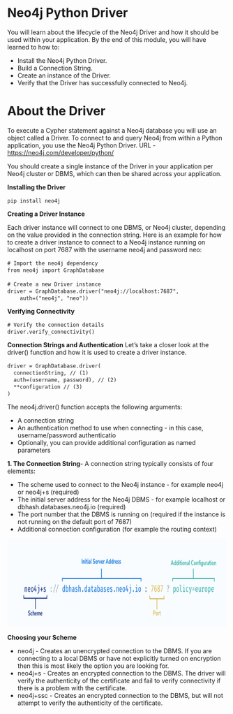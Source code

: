 # Neo4j Python Driver

You will learn about the lifecycle of the Neo4j Driver and how it should be used within your application. 
By the end of this module, you will have learned to how to:
  - Install the Neo4j Python Driver.
  - Build a Connection String.
  - Create an instance of the Driver.
  - Verify that the Driver has successfully connected to Neo4j.

# About the Driver

To execute a Cypher statement against a Neo4j database you will use an object called a Driver. To connect to and query Neo4j 
from within a Python application, you use the Neo4j Python Driver.
URL - https://neo4j.com/developer/python/

You should create a single instance of the Driver in your application per Neo4j cluster or DBMS, which can then be shared across your application.

**Installing the Driver**
```
pip install neo4j
```

**Creating a Driver Instance**

Each driver instance will connect to one DBMS, or Neo4j cluster, depending on the value provided in the connection string.
Here is an example for how to create a driver instance to connect to a Neo4j instance running on localhost on port 7687 with 
the username neo4j and password neo:
```
# Import the neo4j dependency
from neo4j import GraphDatabase

# Create a new Driver instance
driver = GraphDatabase.driver("neo4j://localhost:7687",
    auth=("neo4j", "neo"))
```

**Verifying Connectivity**
```
# Verify the connection details
driver.verify_connectivity()
```

**Connection Strings and Authentication**
Let’s take a closer look at the driver() function and how it is used to create a driver instance.

```
driver = GraphDatabase.driver(
  connectionString, // (1)
  auth=(username, password), // (2)
  **configuration // (3)
)
```

The neo4j.driver() function accepts the following arguments:
  - A connection string
  - An authentication method to use when connecting - in this case, username/password authenticatio
  - Optionally, you can provide additional configuration as named parameters

**1. The Connection String**- A connection string typically consists of four elements:
  - The scheme used to connect to the Neo4j instance - for example neo4j or neo4j+s (required)
  - The initial server address for the Neo4j DBMS - for example localhost or dbhash.databases.neo4j.io (required)
  - The port number that the DBMS is running on (required if the instance is not running on the default port of 7687)
  - Additional connection configuration (for example the routing context)
<p align="center">
  <img src="https://github.com/raajrajnish/Neo4J/blob/main/neo4j.png" alt="python driver" height=200/>
</p>

**Choosing your Scheme**
  - neo4j - Creates an unencrypted connection to the DBMS. If you are connecting to a local DBMS or have not explicitly turned on encryption then
    this is most likely the option you are looking for.
  - neo4j+s - Creates an encrypted connection to the DBMS. The driver will verify the authenticity of the certificate and fail to verify connectivity
    if there is a problem with the certificate.
  - neo4j+ssc - Creates an encrypted connection to the DBMS, but will not attempt to verify the authenticity of the certificate.

